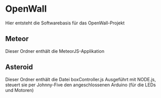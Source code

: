 # OpenWall
Hier entsteht die Softwarebasis für das OpenWall-Projekt

## Meteor
Dieser Ordner enthält die MeteorJS-Applikation

## Asteroid
Dieser Ordner enthält die Datei boxController.js
Ausgeführt mit NODE.js, steuert sie per Johnny-Five den angeschlossenen Arduino (für die LEDs und Motoren)

